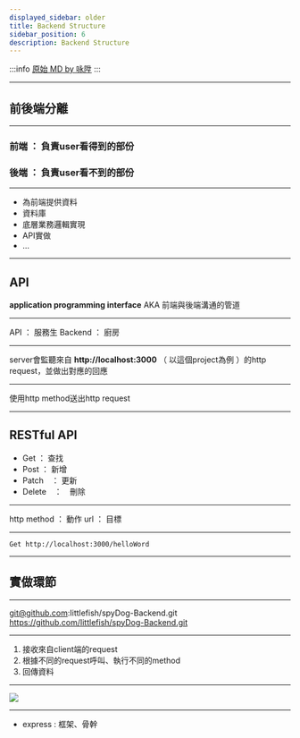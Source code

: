```yaml
---
displayed_sidebar: older
title: Backend Structure
sidebar_position: 6
description: Backend Structure
---
```


:::info
[原始 MD by 咏陞](https://hackmd.io/@lxIxxk-uRO28KO5slEfMgQ/H1JaemLH9)
:::

----

## 前後端分離

----

### 前端 ： 負責user看得到的部份
### 後端 ： 負責user看不到的部份

----

- 為前端提供資料
- 資料庫
- 底層業務邏輯實現
- API實做
- ...

---

## API

**application programming interface** 
AKA 前端與後端溝通的管道

----

API ： 服務生
Backend ： 廚房

----

server會監聽來自 **http://localhost:3000** （ 以這個project為例 ）的http request，並做出對應的回應

----

使用http method送出http request

----

## RESTful API

- Get ： 查找
- Post ： 新增
- Patch　： 更新
- Delete　：　刪除

----

http method ： 動作
url ： 目標

----

```
Get http://localhost:3000/helloWord
```

---

## 實做環節

----

git@github.com:Iittlefish/spyDog-Backend.git
https://github.com/Iittlefish/spyDog-Backend.git

----

1. 接收來自client端的request
2. 根據不同的request呼叫、執行不同的method
3. 回傳資料

----

![](https://i.imgur.com/cf1yaCm.png)

----

- express : 框架、骨幹
